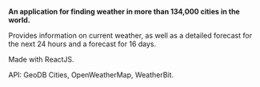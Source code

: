 <p><b>An application for finding weather in more than 134,000 cities in the world.</b></p>
<p>Provides information on current weather, as well as a detailed forecast for the next 24 hours and a forecast for 16 days.</p>
<p>Made with ReactJS.</p>
<p>API: GeoDB Cities, OpenWeatherMap, WeatherBit.</p>

